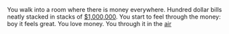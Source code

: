You walk into a room where there is money everywhere.
Hundred dollar bills neatly stacked in stacks of [$1,000,000](https://www.google.com/search?q=%241,000,000+bill&espv=2&biw=1440&bih=799&source=lnms&tbm=isch&sa=X&ved=0CAYQ_AUoAWoVChMI1pqRrpjgyAIVjD4mCh2ZSQba#imgrc=mP3aNDX7DGB6UM%3A).
You start to feel through the money: boy it feels great. 
You love money. You through it in the [air](https://www.google.com/search?q=money+thrown+in+the+air&espv=2&biw=1440&bih=799&source=lnms&tbm=isch&sa=X&ved=0CAYQ_AUoAWoVChMIheuF3JjgyAIVyzwmCh25iQ7n#imgrc=pgSfwGjdqaL5uM%3A)
